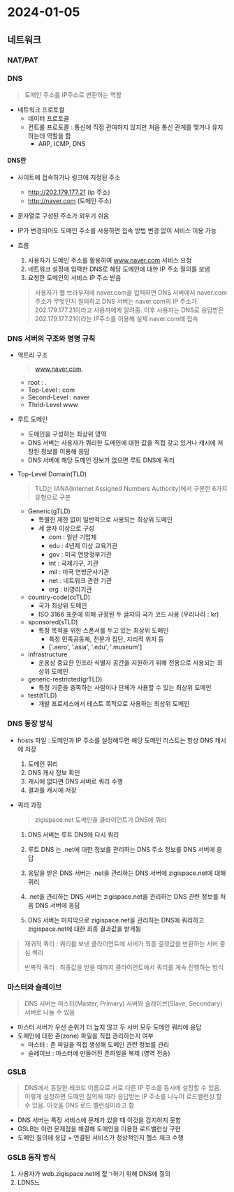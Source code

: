 # 2024-01-05

## 네트워크

### NAT/PAT

### DNS

> 도메인 주소를 IP주소로 변환하는 역할

* 네트워크 프로토컬
  * 데이터 프로토콜
  * 컨트롤 프로토콜 : 통신에 직접 관여하지 않지만 처음 통신 관계를 맺거나 유지하는데 역할을 함
    * ARP, ICMP, DNS

#### DNS란

* 사이트에 접속하거나 링크에 지정된 주소
  * http://202.179.177.21 (ip 주소)
  * http://naver.com (도메인 주소)

* 문자열로 구성된 주소가 외우기 쉬움

* IP가 변경되어도 도메인 주소를 사용하면 접속 방법 변경 없이 서비스 이용 가능

* 흐름

  1. 사용자가 도메인 주소를 활용하여 www.naver.com 서비스 요청
  2. 네트워크 설정에 입력한 DNS로 해당 도메인에 대한 IP 주소 질의를 보냄
  3. 요청한 도메인의 서비스 IP 주소 받음

  > 사용자가 웹 브라우저에 naver.com을 입력하면 DNS 서버에서 naver.com 주소가 무엇인지 질의하고 DNS 서버는 naver.com의 IP 주소가 202.179.177.21이라고 사용자에게 알려줌. 이후 사용자는 DNS로 응답받은 202.179.177.21이라는 IP주소를 이용해 실제 naver.com에 접속

### DNS 서버의 구조와 명명 규칙

* 역트리 구조

  > www.naver.com.

  * root : .
  * Top-Level : com
  * Second-Level : naver
  * Thrid-Level www

* 루트 도메인

  * 도메인을 구성하는 최상위 영역
  * DNS 서버는 사용자가 쿼리한 도메인에 대한 값을 직접 갖고 있거나 캐시에 저장된 정보를 이용해 응답
  * DNS 서버에 해당 도메인 정보가 없으면 루트 DNS에 쿼리

* Top-Level Domain(TLD)

  > TLD는 IANA(Internet Assigned Numbers Authority)에서 구분한 6가지 유형으로 구분

  * Generic(gTLD)
    * 특별한 제한 없이 일반적으로 사용되는 최상위 도메인
    * 세 글자 이상으로 구성
      * com : 일반 기업체
      * edu : 4년제 이상 교육기관
      * gov : 미국 연방정부기관
      * int : 국제기구, 기관
      * mil : 미국 연방군사기관
      * net : 네트워크 관련 기관
      * org : 비영리기관
  * country-code(ccTLD) 
    * 국가 최상위 도메인
    * ISO 3166 표준에 의해 규정된 두 글자의 국가 코드 사용 (우리나라 : kr)
  * sponsored(sTLD)
    * 특정 목적을 위한 스폰서를 두고 있는 최상위 도메인
      * 특정 민족공동체, 전문가 집단, 지리적 위치 등
      * ['.aero', '.asia', '.edu', '.museum']
  * infrastructure
    * 운용상 중요한 인프라 식별자 공간을 지원하기 위해 전용으로 사용되는 최상위 도메인
  * generic-restricted(grTLD)
    * 특정 기준을 충족하는 사람이나 단체가 사용할 수 있는 최상위 도메인
  * test(tTLD)
    * 개발 프로세스에서 테스트 목적으로 사용하는 최상위 도메인

### DNS 동장 방식

* hosts 파일 : 도메인과 IP 주소를 설정해두면 해당 도메인 리스트는 항상 DNS 캐시에 저장

  1. 도메인 쿼리
  2. DNS 캐시 정보 확인
  3. 캐시에 없다면 DNS 서버로 쿼리 수행
  4. 결과를 캐시에 저장

* 쿼리 과정

  > zigispace.net 도메인을 클라이언트가 DNS에 쿼리

  	1. DNS 서버는 루트 DNS에 다시 쿼리

  2. 루트 DNS 는 .net에 대한 정보를 관리하는 DNS 주소 정보를 DNS 서버에 응답
  3. 응답을 받은 DNS 서버는 .net을 관리하는 DNS 서버에 zigispace.net에 대해 쿼리
  4. .net을 관리하는 DNS 서버는 zigispace.net을 관리하는 DNS 관련 정보를 처음 DNS 서버에 응답
  5. DNS 서버는 마지막으로 zigispace.net을 관리하는 DNS에 쿼리하고 zigispace.net에 대한 최종 결과값을 받게됨

> 재귀적 쿼리 : 쿼리를 보낸 클라이언트에 서버가 최종 결괏값을 반환하는 서버 중심 쿼리
>
> 반복적 쿼리 : 최종값을 받을 때까지 클라이언트에서 쿼리를 계속 진행하는 방식

### 마스터와 슬레이브

> DNS 서버는 마스터(Master, Primary) 서버와 슬레이브(Slave, Secondary) 서버로 나눌 수 있음

* 마스터 서버가 우선 순위가 더 높지 않고 두 서버 모두 도메인 쿼리에 응답
* 도메인에 대한 존(zone) 파일을 직접 관리하는지 여부
  * 마스터 : 존 파일을 직접 생성해 도메인 관련 정보를 관리
  * 슬레이브 : 마스터에 만들어진 존파일을 복제 (영역 전송)



### GSLB

> DNS에서 동일한 레코드 이름으로 서로 다른 IP 주소를 동시에 설정할 수 있음. 이렇게 설정하면 도메인 질의에 따라 응답받는 IP 주소를 나누어 로드밸런싱 할 수 있음. 이것을 DNS 로드 밸런싱이라고 함

* DNS 서버는 특정 서비스에 문제가 있을 때 이것을 감지하지 못함 
* GSLB는 이런 문제점을 해결해 도메인을 이용한 로드밸런싱 구현
* 도메인 질의에 응답 + 연결된 서비스가 정상적인지 헬스 체크 수행



### GSLB 동작 방식

1. 사용자가 web.zigispace.net에 젒ㄱ하기 위해 DNS에 질의
2. LDNS느